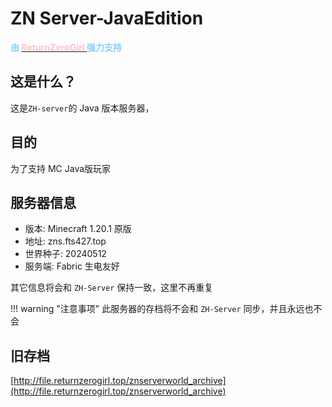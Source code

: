 # ZN Server-JavaEdition

<strong><span style="color:#87cefa">由 </span></strong> <strong><a href="https://www.returnzerogirl.top"><span style="color:#ffc0cb">ReturnZeroGirl </span></strong> </a> <strong><span style="color:#87cefa">强力支持</span></strong>

## 这是什么？

这是`ZH-server`的 Java 版本服务器，

## 目的

为了支持 MC Java版玩家

## 服务器信息
- 版本: Minecraft 1.20.1 原版
- 地址: zns.fts427.top 
- 世界种子: 20240512
- 服务端:   Fabric 生电友好

其它信息将会和 `ZH-Server` 保持一致，这里不再重复

!!! warning "注意事项"
    此服务器的存档将不会和 `ZH-Server` 同步，并且永远也不会
## 旧存档
[http://file.returnzerogirl.top/znserverworld_archive](http://file.returnzerogirl.top/znserverworld_archive)
